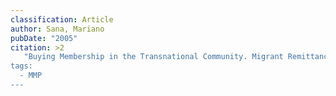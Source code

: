 ```yaml
---
classification: Article
author: Sana, Mariano
pubDate: "2005"
citation: >2
   "Buying Membership in the Transnational Community. Migrant Remittances, Social Status and Assimilation.” Population Research and Policy Review, vol. 24 no. 3 (2005):231-261.
tags:
  - MMP
---
```

